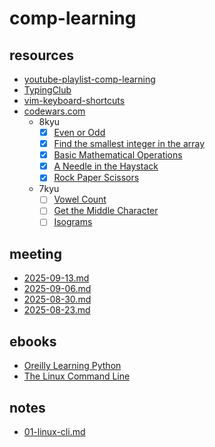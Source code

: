 # comp-learning

## resources

- [youtube-playlist-comp-learning](https://www.youtube.com/playlist?list=PLUzgSu79qHjT2H0ZJJIY2K9KRoWjRlpp7)
- [TypingClub](https://www.edclub.com/sportal/program-3.game)
- [vim-keyboard-shortcuts](https://elsewebdevelopment.com/wp-content/uploads/ultimate-vim-keyboard-shortcuts-4.pdf)
- [codewars.com](https://www.codewars.com/)
  - 8kyu
    - [x] [Even or Odd](https://www.codewars.com/kata/53da3dbb4a5168369a0000fe/train/python)
    - [x] [Find the smallest integer in the array](https://www.codewars.com/kata/55a2d7ebe362935a210000b2/train/python)
    - [x] [Basic Mathematical Operations](https://www.codewars.com/kata/57356c55867b9b7a60000bd7/train/python)
    - [x] [A Needle in the Haystack](https://www.codewars.com/kata/56676e8fabd2d1ff3000000c/train/python)
    - [x] [Rock Paper Scissors](https://www.codewars.com/kata/5672a98bdbdd995fad00000f/train/python)
  - 7kyu
    - [ ] [Vowel Count](https://www.codewars.com/kata/54ff3102c1bad923760001f3/train/python)
    - [ ] [Get the Middle Character](https://www.codewars.com/kata/56747fd5cb988479af000028/train/python)
    - [ ] [Isograms](https://www.codewars.com/kata/54ba84be607a92aa900000f1/train/python)

## meeting

- [2025-09-13.md](meet/2025-09-13.md)
- [2025-09-06.md](meet/2025-09-06.md)
- [2025-08-30.md](meet/2025-08-30.md)
- [2025-08-23.md](meet/2025-08-23.md)

## ebooks

- [Oreilly Learning Python](https://cfm.ehu.es/ricardo/docs/python/Learning_Python.pdf)
- [The Linux Command Line](https://www.kea.nu/files/textbooks/humblesec/thelinuxcommandline.pdf)

## notes

- [01-linux-cli.md](note/01-linux-cli.md)
